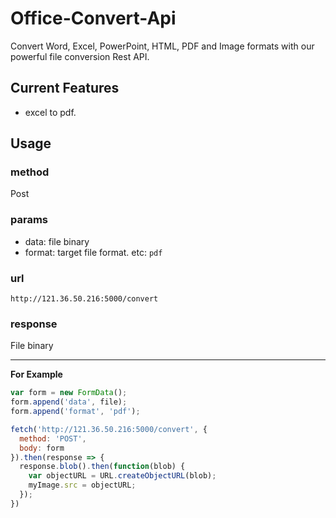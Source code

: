 # Office-Convert-Api

Convert Word, Excel, PowerPoint, HTML, PDF and Image formats with our powerful file conversion Rest API.

## Current Features

- excel to pdf.

## Usage 

### method

Post

### params

- data: file binary
- format: target file format.  etc: `pdf`

### url

`http://121.36.50.216:5000/convert`

### response

File binary

---

**For Example**

```javascript
var form = new FormData();
form.append('data', file);
form.append('format', 'pdf');

fetch('http://121.36.50.216:5000/convert', {
  method: 'POST',
  body: form
}).then(response => {
  response.blob().then(function(blob) {
    var objectURL = URL.createObjectURL(blob);
    myImage.src = objectURL;
  });
})
```

